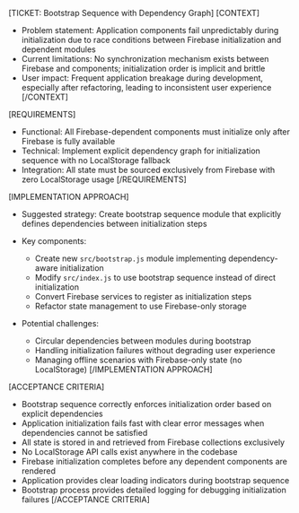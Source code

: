 [TICKET: Bootstrap Sequence with Dependency Graph]
[CONTEXT]
- Problem statement: Application components fail unpredictably during initialization due to race conditions between Firebase initialization and dependent modules
- Current limitations: No synchronization mechanism exists between Firebase and components; initialization order is implicit and brittle
- User impact: Frequent application breakage during development, especially after refactoring, leading to inconsistent user experience
[/CONTEXT]

[REQUIREMENTS]
- Functional: All Firebase-dependent components must initialize only after Firebase is fully available
- Technical: Implement explicit dependency graph for initialization sequence with no LocalStorage fallback
- Integration: All state must be sourced exclusively from Firebase with zero LocalStorage usage
[/REQUIREMENTS]

[IMPLEMENTATION APPROACH]
- Suggested strategy: Create bootstrap sequence module that explicitly defines dependencies between initialization steps
- Key components:
  - Create new `src/bootstrap.js` module implementing dependency-aware initialization
  - Modify `src/index.js` to use bootstrap sequence instead of direct initialization
  - Convert Firebase services to register as initialization steps
  - Refactor state management to use Firebase-only storage

- Potential challenges:
  - Circular dependencies between modules during bootstrap
  - Handling initialization failures without degrading user experience
  - Managing offline scenarios with Firebase-only state (no LocalStorage)
[/IMPLEMENTATION APPROACH]

[ACCEPTANCE CRITERIA]
- Bootstrap sequence correctly enforces initialization order based on explicit dependencies
- Application initialization fails fast with clear error messages when dependencies cannot be satisfied
- All state is stored in and retrieved from Firebase collections exclusively
- No LocalStorage API calls exist anywhere in the codebase
- Firebase initialization completes before any dependent components are rendered
- Application provides clear loading indicators during bootstrap sequence
- Bootstrap process provides detailed logging for debugging initialization failures
[/ACCEPTANCE CRITERIA]